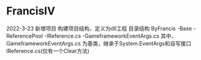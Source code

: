 # FrancisIV
2022-3-23 新增项目
构建项目结构，定义为dll工程
目录结构
ByFrancis
    -Base
        -ReferencePool
            -IReference.cs
        -GameframeworkEventArgs.cs
其中，GameframeworkEventArgs.cs 为基类，继承于System.EventArgs和自写接口IReference.cs(仅有一个Clear方法)